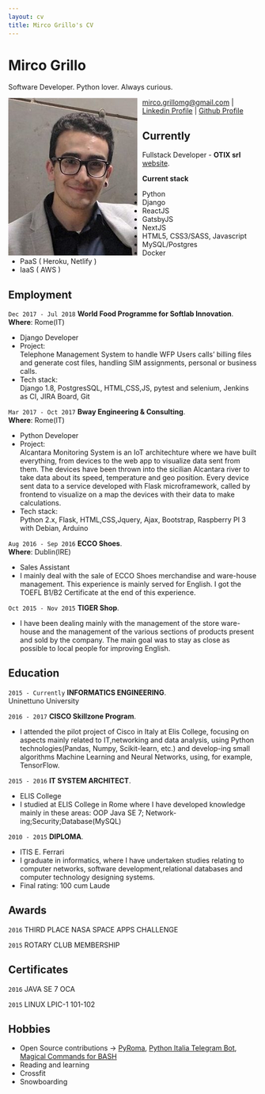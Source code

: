 ```yaml
---
layout: cv
title: Mirco Grillo's CV
---
```

# Mirco Grillo
Software Developer. Python lover. Always curious.

<img src="mirco-cv.jpeg"
     alt="Mirco Grillo portrait"
     style="float: left; margin-right: 10px;" />

<div id="webaddress">
<a href="mailto:mirco.grillomg@gmail.com">mirco.grillomg@gmail.com</a>
| <a href="https://linkedin.com/in/mirco-grillo-680a96117/">Linkedin Profile</a>
| <a href="https://github.com/iflare3g/">Github Profile</a>
</div>


## Currently

Fullstack Developer - __OTIX srl__  [website](https://otix.it). 

__Current stack__
  - Python
  - Django
  - ReactJS
  - GatsbyJS 
  - NextJS
  - HTML5, CSS3/SASS, Javascript
  - MySQL/Postgres
  - Docker
  - PaaS ( Heroku, Netlify )
  - IaaS ( AWS )

## Employment

`Dec 2017 - Jul 2018`
__World Food Programme for Softlab Innovation__.  
__Where__: Rome(IT)
  - Django Developer
  - Project:   
        Telephone Management System to handle WFP Users calls’ billing files and generate cost files, handling SIM  assignments, personal or business calls.
  - Tech stack:   
        Django 1.8, PostgresSQL, HTML,CSS,JS, pytest and selenium, Jenkins as CI, JIRA Board, Git

`Mar 2017 - Oct 2017`
__Bway Engineering & Consulting__.  
__Where__: Rome(IT)
  - Python Developer
  - Project:   
        Alcantara Monitoring System is an IoT architechture where we have built everything, from devices to the web app to visualize data sent from them.
The devices have been thrown into the sicilian Alcantara river to take data about its speed, temperature and geo position. Every device sent data to a service developed with Flask microframework, called by frontend to visualize on a map the devices with their data to make calculations.
  - Tech stack:   
        Python 2.x, Flask, HTML,CSS,Jquery, Ajax, Bootstrap, Raspberry PI 3 with Debian, Arduino

`Aug 2016 - Sep 2016`
__ECCO Shoes__.  
__Where__: Dublin(IRE)
  - Sales Assistant
  - I mainly deal with the sale of ECCO Shoes merchandise and ware-house management. This experience is mainly served for English. I got the TOEFL B1/B2 Certificate at the end of this experience.

`Oct 2015 - Nov 2015`
__TIGER Shop__.  
  - I have been dealing mainly with the management of the store ware-house and the management of the various sections of  products present and sold by the company. The main goal was to stay as close as possible to local people for improving English.



## Education

`2015 - Currently`
__INFORMATICS ENGINEERING__.     
Uninettuno University

`2016 - 2017`
__CISCO Skillzone Program__.  
  - I attended the pilot project of Cisco in Italy at Elis College, 
  focusing on aspects mainly related to IT,networking and data analysis, 
  using Python technologies(Pandas, Numpy, Scikit-learn, etc.) and develop-ing small 
  algorithms Machine Learning and Neural Networks, using, for example, TensorFlow.

`2015 - 2016`
__IT SYSTEM ARCHITECT__. 
  - ELIS College
  - I studied at ELIS College in Rome
    where I have developed knowledge 
    mainly in these areas: OOP Java SE 7;
    Network-ing;Security;Database(MySQL)

`2010 - 2015`
__DIPLOMA__. 
  - ITIS E. Ferrari 
  - I graduate in informatics, where I have undertaken 
    studies relating to computer networks, 
    software development,relational databases and computer technology designing systems.
  - Final rating: 100 cum Laude


## Awards

`2016`
THIRD PLACE NASA SPACE APPS CHALLENGE

`2015`
ROTARY CLUB MEMBERSHIP


## Certificates

`2016`
JAVA SE 7 OCA

`2015`
LINUX LPIC-1 101-102


## Hobbies

- Open Source contributions -> [PyRoma](https://github.com/PyRoma/PyRoma-website), [Python Italia Telegram Bot](https://github.com/Kavuti/python-italy-telegram-bot), [Magical Commands for BASH](https://github.com/championballer/Magical-Commands-for-BASH)
- Reading and learning
- Crossfit
- Snowboarding



<!-- ### Footer

Last updated: Jul 2019 -->
